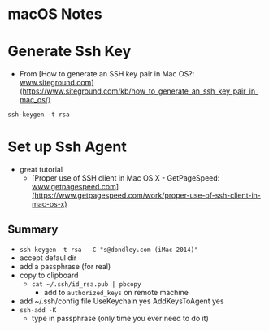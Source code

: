 # macOS Notes

# Generate Ssh Key
* From [How to generate an SSH key pair in Mac OS?: www.siteground.com](https://www.siteground.com/kb/how_to_generate_an_ssh_key_pair_in_mac_os/)
```
ssh-keygen -t rsa
```

# Set up Ssh Agent
* great tutorial
    * [Proper use of SSH client in Mac OS X - GetPageSpeed: www.getpagespeed.com](https://www.getpagespeed.com/work/proper-use-of-ssh-client-in-mac-os-x)
## Summary
* `ssh-keygen -t rsa  -C "s@dondley.com (iMac-2014)"`
* accept defaul dir
* add a passphrase (for real)
* copy to clipboard
    * `cat ~/.ssh/id_rsa.pub | pbcopy` 
        * add to `authorized_keys` on remote machine 
* add ~/.ssh/config file
    UseKeychain yes
    AddKeysToAgent yes 
* `ssh-add -K`
    * type in passphrase (only time you ever need to do it)
 

